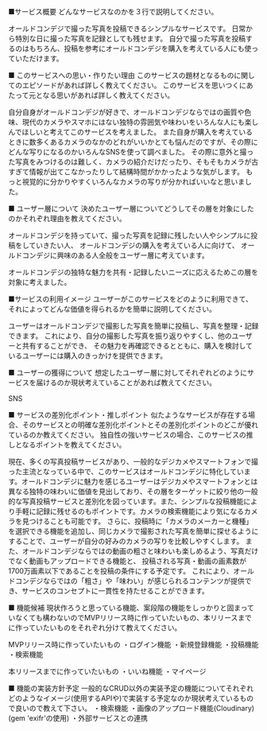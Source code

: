 ■サービス概要
どんなサービスなのかを３行で説明してください。

オールドコンデジで撮った写真を投稿できるシンプルなサービスです。
日常から特別な日に撮った写真を記録としても残せます。
自分で撮った写真を投稿するのはもちろん、投稿を参考にオールドコンデジを購入を考えている人にも使っていただけます。


■ このサービスへの思い・作りたい理由
このサービスの題材となるものに関してのエピソードがあれば詳しく教えてください。
このサービスを思いつくにあたって元となる思いがあれば詳しく教えてください。

自分自身がオールドコンデジが好きで、オールドコンデジならではの画質や色味、現代のカメラやスマホにはない独特の雰囲気や味わいをいろんな人にも楽しんでほしいと考えてこのサービスを考えました。
また自身が購入を考えているときに数多くあるカメラのなかのどれがいいかとても悩んだのですが、その際にどんな写りになるのかいろんなSNSを使って調べました。
その際に意外と撮った写真をみつけるのは難しく、カメラの紹介だけだったり、そもそもカメラが古すぎて情報が出てこなかったりして結構時間がかかったような気がします。
もっと視覚的に分かりやすくいろんなカメラの写りが分かればいいなと思いました。

■ ユーザー層について
決めたユーザー層についてどうしてその層を対象にしたのかそれぞれ理由を教えてください。

オールドコンデジを持っていて、撮った写真を記録に残したい人やシンプルに投稿をしていきたい人、
オールドコンデジの購入を考えている人に向けて、
オールドコンデジに興味のある人全般をユーザー層に考えています。

オールドコンデジの独特な魅力を共有・記録したいニーズに応えるためこの層を対象に考えました。

■サービスの利用イメージ
ユーザーがこのサービスをどのように利用できて、それによってどんな価値を得られるかを簡単に説明してください。

ユーザーはオールドコンデジで撮影した写真を簡単に投稿し、写真を整理・記録できます。
これにより、自分の撮影した写真を振り返りやすくし、他のユーザーと共有することができ、
その魅力を再確認できるとともに、購入を検討しているユーザーには購入のきっかけを提供できます。

■ ユーザーの獲得について
想定したユーザー層に対してそれぞれどのようにサービスを届けるのか現状考えていることがあれば教えてください。

SNS

■ サービスの差別化ポイント・推しポイント
似たようなサービスが存在する場合、そのサービスとの明確な差別化ポイントとその差別化ポイントのどこが優れているのか教えてください。
独自性の強いサービスの場合、このサービスの推しとなるポイントを教えてください。

現在、多くの写真投稿サービスがあり、一般的なデジカメやスマートフォンで撮った主流となっている中で、このサービスはオールドコンデジに特化しています。オールドコンデジに魅力を感じるユーザーはデジカメやスマートフォンとは異なる独特の味わいに価値を見出しており、その層をターゲットに絞り他の一般的な写真投稿サービスと差別化を図っています。また、シンプルな投稿機能により手軽に記録に残せるのもポイントです。カメラの検索機能により気になるカメラを見つけることも可能です。
さらに、投稿時に「カメラのメーカーと機種」を選択できる機能を追加し、同じカメラで撮影された写真を簡単に探せるようにすることで、ユーザーが自分の好みのカメラの写りを比較しやすくします。
また、オールドコンデジならではの動画の粗さと味わいも楽しめるよう、写真だけでなく動画もアップロードできる機能と、
投稿される写真・動画の画素数が1700万画素以下であることを投稿の条件にする予定です。
これにより、オールドコンデジならではの「粗さ」や「味わい」が感じられるコンテンツが提供でき、サービスのコンセプトに一貫性を持たせることができます。

■ 機能候補
現状作ろうと思っている機能、案段階の機能をしっかりと固まっていなくても構わないのでMVPリリース時に作っていたいもの、本リリースまでに作っていたいものをそれぞれ分けて教えてください。

MVPリリース時に作っていたいもの
・ログイン機能
・新規登録機能
・投稿機能
・検索機能

本リリースまでに作っていたいもの
・いいね機能
・マイページ


■ 機能の実装方針予定
一般的なCRUD以外の実装予定の機能についてそれぞれどのようなイメージ(使用するAPIや)で実装する予定なのか現状考えているもので良いので教えて下さい。
・検索機能
・画像のアップロード機能(Cloudinary)(gem 'exifr'の使用)
・外部サービスとの連携